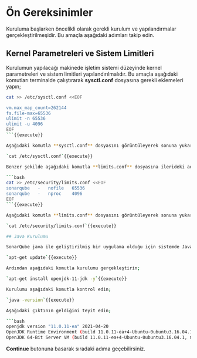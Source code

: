 # Ön Gereksinimler

Kuruluma başlarken öncelikli olarak gerekli kurulum ve yapılandırmalar gerçekleştirilmeşidir. Bu amaçla aşağıdaki adımları takip edin.

## Kernel Parametreleri ve Sistem Limitleri

Kurulumun yapılacağı makinede işletim sistemi düzeyinde kernel parametreleri ve sistem limitleri yapılandırılmalıdır. Bu amaçla aşağıdaki komutları terminalde çalıştırarak **sysctl.conf** dosyasına gerekli eklemeleri yapın;

```bash
cat >> /etc/sysctl.conf <<EOF

vm.max_map_count=262144
fs.file-max=65536
ulimit -n 65536
ulimit -u 4096
EOF
```{{execute}}

Aşağıdaki komutla **sysctl.conf** dosyasını görüntüleyerek sonuna yukarıdaki girdilerin eklendiğini teyit edin;

`cat /etc/sysctl.conf`{{execute}}

Benzer şekilde aşağıdaki komutla **limits.conf** dosyasına ilerideki adımlarda oluşturacağınız sonarqube kullanıcısı için gerekli limit bilgilerini eklenyin;

```bash
cat >> /etc/security/limits.conf <<EOF
sonarqube   -   nofile   65536
sonarqube   -   nproc    4096
EOF
```{{execute}}

Aşağıdaki komutla **limits.conf** dosyasını görüntüleyerek sonuna yukarıdaki girdilerin eklendiğini teyit edin;

`cat /etc/security/limits.conf`{{execute}}

## Java Kurulumu

SonarQube java ile geliştirilmiş bir uygulama olduğu için sistemde Java 11 kurulumu olmalıdır. Öncelikle repo güncellemesi yapın;

`apt-get update`{{execute}}

Ardından aşağıdaki komutla kurulumu gerçekleştirin;

`apt-get install openjdk-11-jdk -y`{{execute}}

Kurulumu aşağıdaki komutla kontrol edin;

`java -version`{{execute}}

Aşağıdaki çıktının geldiğini teyit edin;

```bash
openjdk version "11.0.11-ea" 2021-04-20
OpenJDK Runtime Environment (build 11.0.11-ea+4-Ubuntu-0ubuntu3.16.04.1)
OpenJDK 64-Bit Server VM (build 11.0.11-ea+4-Ubuntu-0ubuntu3.16.04.1, mixed mode, sharing)
```

**Continue** butonuna basarak sıradaki adıma geçebilirsiniz.
